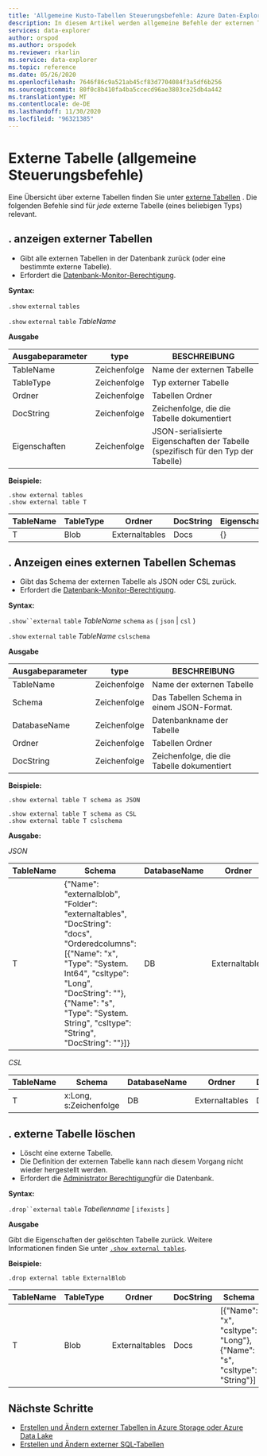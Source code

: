 ```yaml
---
title: 'Allgemeine Kusto-Tabellen Steuerungsbefehle: Azure Daten-Explorer'
description: In diesem Artikel werden allgemeine Befehle der externen Tabellensteuerung beschrieben.
services: data-explorer
author: orspod
ms.author: orspodek
ms.reviewer: rkarlin
ms.service: data-explorer
ms.topic: reference
ms.date: 05/26/2020
ms.openlocfilehash: 7646f86c9a521ab45cf83d7704084f3a5df6b256
ms.sourcegitcommit: 80f0c8b410fa4ba5ccecd96ae3803ce25db4a442
ms.translationtype: MT
ms.contentlocale: de-DE
ms.lasthandoff: 11/30/2020
ms.locfileid: "96321385"
---
```

# <a name="external-table-general-control-commands"></a>Externe Tabelle (allgemeine Steuerungsbefehle)

Eine Übersicht über externe Tabellen finden Sie unter [externe Tabellen](../query/schema-entities/externaltables.md) . Die folgenden Befehle sind für _jede_ externe Tabelle (eines beliebigen Typs) relevant.

## <a name="show-external-tables"></a>. anzeigen externer Tabellen

* Gibt alle externen Tabellen in der Datenbank zurück (oder eine bestimmte externe Tabelle).
* Erfordert die [Datenbank-Monitor-Berechtigung](../management/access-control/role-based-authorization.md).

**Syntax:** 

`.show` `external` `tables`

`.show` `external` `table` *TableName*

**Ausgabe**

| Ausgabeparameter | type   | BESCHREIBUNG                                                         |
|------------------|--------|---------------------------------------------------------------------|
| TableName        | Zeichenfolge | Name der externen Tabelle                                             |
| TableType        | Zeichenfolge | Typ externer Tabelle                                              |
| Ordner           | Zeichenfolge | Tabellen Ordner                                                     |
| DocString        | Zeichenfolge | Zeichenfolge, die die Tabelle dokumentiert                                       |
| Eigenschaften       | Zeichenfolge | JSON-serialisierte Eigenschaften der Tabelle (spezifisch für den Typ der Tabelle) |


**Beispiele:**

```kusto
.show external tables
.show external table T
```

| TableName | TableType | Ordner         | DocString | Eigenschaften |
|-----------|-----------|----------------|-----------|------------|
| T         | Blob      | Externaltables | Docs      | {}         |


## <a name="show-external-table-schema"></a>. Anzeigen eines externen Tabellen Schemas

* Gibt das Schema der externen Tabelle als JSON oder CSL zurück. 
* Erfordert die [Datenbank-Monitor-Berechtigung](../management/access-control/role-based-authorization.md).

**Syntax:** 

`.show``external` `table` *TableName* `schema` `as` ( `json`  |  `csl` )

`.show` `external` `table` *TableName* `cslschema`

**Ausgabe**

| Ausgabeparameter | type   | BESCHREIBUNG                        |
|------------------|--------|------------------------------------|
| TableName        | Zeichenfolge | Name der externen Tabelle            |
| Schema           | Zeichenfolge | Das Tabellen Schema in einem JSON-Format. |
| DatabaseName     | Zeichenfolge | Datenbankname der Tabelle             |
| Ordner           | Zeichenfolge | Tabellen Ordner                    |
| DocString        | Zeichenfolge | Zeichenfolge, die die Tabelle dokumentiert      |

**Beispiele:**

```kusto
.show external table T schema as JSON
```

```kusto
.show external table T schema as CSL
.show external table T cslschema
```

**Ausgabe:**

*JSON*

| TableName | Schema    | DatabaseName | Ordner         | DocString |
|-----------|----------------------------------|--------------|----------------|-----------|
| T         | {"Name": "externalblob",<br>"Folder": "externaltables",<br>"DocString": "docs",<br>"Orderedcolumns": [{"Name": "x", "Type": "System. Int64", "csltype": "Long", "DocString": ""}, {"Name": "s", "Type": "System. String", "csltype": "String", "DocString": ""}]} | DB           | Externaltables | Docs      |


*CSL*

| TableName | Schema          | DatabaseName | Ordner         | DocString |
|-----------|-----------------|--------------|----------------|-----------|
| T         | x:Long, s:Zeichenfolge | DB           | Externaltables | Docs      |

## <a name="drop-external-table"></a>. externe Tabelle löschen

* Löscht eine externe Tabelle. 
* Die Definition der externen Tabelle kann nach diesem Vorgang nicht wieder hergestellt werden.
* Erfordert die [Administrator Berechtigung](../management/access-control/role-based-authorization.md)für die Datenbank.

**Syntax:**  

`.drop``external` `table` *Tabellenname* [ `ifexists` ]

**Ausgabe**

Gibt die Eigenschaften der gelöschten Tabelle zurück. Weitere Informationen finden Sie unter [`.show external tables`](#show-external-tables).

**Beispiele:**

```kusto
.drop external table ExternalBlob
```

| TableName | TableType | Ordner         | DocString | Schema       | Eigenschaften |
|-----------|-----------|----------------|-----------|-----------------------------------------------------|------------|
| T         | Blob      | Externaltables | Docs      | [{"Name": "x", "csltype": "Long"},<br> {"Name": "s", "csltype": "String"}] | {}         |

## <a name="next-steps"></a>Nächste Schritte

* [Erstellen und Ändern externer Tabellen in Azure Storage oder Azure Data Lake](external-tables-azurestorage-azuredatalake.md)
* [Erstellen und Ändern externer SQL-Tabellen](external-sql-tables.md)
